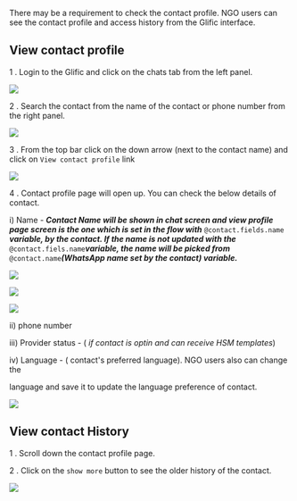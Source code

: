 There may be a requirement to check the contact profile.  NGO users can see the contact profile and access history from the Glific interface.

## View contact profile

1 .  Login to the Glific and click on the chats tab from the left panel.



![](https://static.slab.com/prod/uploads/8k89m6if/posts/images/YP8HLKY1y4C_tlq0WrlfkKk4.png)

2 . Search the contact from the name of the contact or phone number from the right panel.

![](https://static.slab.com/prod/uploads/8k89m6if/posts/images/crZgntYNsjt9_hrLa7ecl8Zq.png)



3 .  From the top bar click on the down arrow (next to the contact name) and click on `View contact profile` link

![](https://static.slab.com/prod/uploads/8k89m6if/posts/images/eERmlsaGfzfsemAvOEMa7nD4.png)

4 .  Contact profile page will open up.  You can check the below details of contact.

i) Name - **_Contact Name will be shown in chat screen and view profile page screen is the one which is set in the flow with_** `@contact.fields.name` **_variable, by the contact. If the name is not updated with the_** `@contact.fiels.name`**_variable, the name will be picked from_** `@contact.name`**_(WhatsApp name set by the contact) variable._**

![](https://static.slab.com/prod/uploads/8k89m6if/posts/images/KtRJTvP5A6Nz9c4MnBaq6isX.png)



![](https://static.slab.com/prod/uploads/8k89m6if/posts/images/N1tzMsMqinM8b1fCqTkPaHc0.png)

![](https://static.slab.com/prod/uploads/8k89m6if/posts/images/Ur6MNPm659jx-UJCNlm2pPcj.png)



ii) phone number

iii) Provider status - ( _if contact is optin and can receive HSM templates_)

iv) Language - ( contact&#39;s preferred language). NGO users also can change the

language and save it to update the  language preference of contact.

![](https://static.slab.com/prod/uploads/8k89m6if/posts/images/ZQ-ZmTES4AMymOeqoPgXzkM4.png)



## View contact History

1 .  Scroll down the contact profile page.

2 .  Click on the `show more` button to see the older history of the contact.

![](https://static.slab.com/prod/uploads/8k89m6if/posts/images/dccajHKD3ozFaoe-Jw6UJtMi.png)
